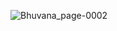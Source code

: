 ![Bhuvana_page-0002](https://github.com/Bhuvaneshwari-H/DST/assets/85927519/3ce13229-2ac0-46a3-99b0-c14953188cda)
